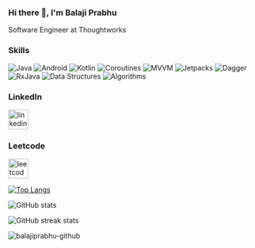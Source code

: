 ### Hi there 👋, I'm Balaji Prabhu
Software Engineer at Thoughtworks

### Skills

![Java](https://img.shields.io/static/v1?label=&message=Java&color=2bbc8a)
![Android](https://img.shields.io/static/v1?label=&message=Android&color=2bbc8a)
![Kotlin](https://img.shields.io/static/v1?label=&message=Kotlin&color=2bbc8a)
![Coroutines](https://img.shields.io/static/v1?label=&message=Coroutines&color=2bbc8a)
![MVVM](https://img.shields.io/static/v1?label=&message=MVVM&color=2bbc8a)
![Jetpacks](https://img.shields.io/static/v1?label=&message=Jetpacks&color=2bbc8a)
![Dagger](https://img.shields.io/static/v1?label=&message=Dagger&color=2bbc8a)
![RxJava](https://img.shields.io/static/v1?label=&message=RxJava&color=2bbc8a)
![Data Structures](https://img.shields.io/static/v1?label=&message=DataStructures&color=2bbc8a)
![Algorithms](https://img.shields.io/static/v1?label=&message=Algorithms&color=2bbc8a)

### LinkedIn
[<img src='https://cdn.jsdelivr.net/npm/simple-icons@3.0.1/icons/linkedin.svg' alt='linkedin' height='40'>](https://www.linkedin.com/in/balajip96/) 
### Leetcode
[<img src='https://cdn.jsdelivr.net/npm/simple-icons@3.0.1/icons/leetcode.svg' alt='leetcode' height='40'>](https://leetcode.com/balajiprabhu-github/)  

[![Top Langs](https://github-readme-stats.vercel.app/api/top-langs/?username=balajiprabhu-github)](https://github.com/anuraghazra/github-readme-stats)

![GitHub stats](https://github-readme-stats.vercel.app/api?username=balajiprabhu-github&show_icons=true) 

![GitHub streak stats](https://github-readme-streak-stats.herokuapp.com/?user=balajiprabhu-github)  

<p align="left"> <img src="https://komarev.com/ghpvc/?username=balajiprabhu-github&label=Profile%20views&color=0e75b6&style=flat" alt="balajiprabhu-github" /> </p>

